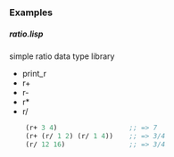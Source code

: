 ### Examples

##### ratio.lisp
simple ratio data type library
- print_r
- r+
- r-
- r*
- r/

```lisp
    (r+ 3 4)                  ;; => 7
    (r+ (r/ 1 2) (r/ 1 4))    ;; => 3/4
    (r/ 12 16)                ;; => 3/4
```
